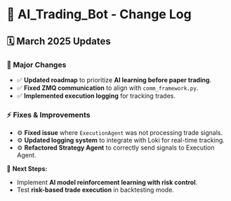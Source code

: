 # 🔄 AI_Trading_Bot - Change Log

## **🗓️ March 2025 Updates**
### **📌 Major Changes**
- ✅ **Updated roadmap** to prioritize **AI learning before paper trading**.
- ✅ **Fixed ZMQ communication** to align with `comm_framework.py`.
- ✅ **Implemented execution logging** for tracking trades.

### **⚡ Fixes & Improvements**
- ⚙️ **Fixed issue** where `ExecutionAgent` was not processing trade signals.
- ⚙️ **Updated logging system** to integrate with Loki for real-time tracking.
- ⚙️ **Refactored Strategy Agent** to correctly send signals to Execution Agent.

📌 **Next Steps:**  
- Implement **AI model reinforcement learning with risk control**.  
- Test **risk-based trade execution** in backtesting mode.  
